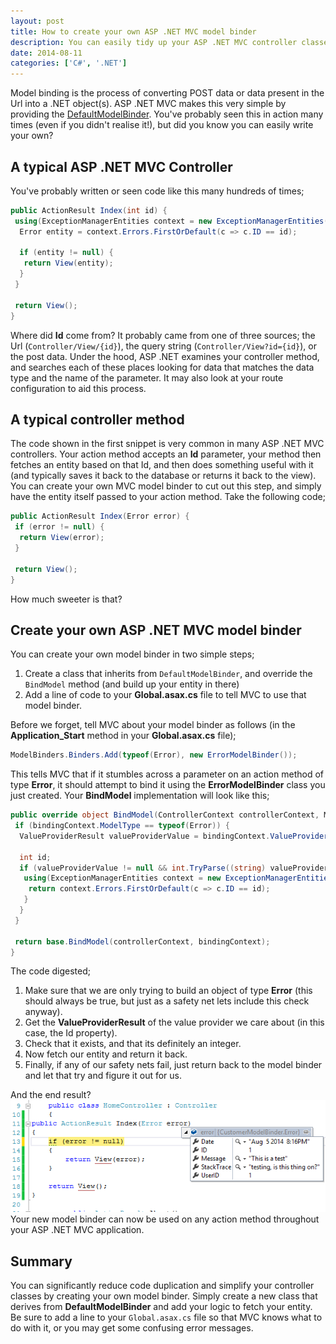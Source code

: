 ```yaml
---
layout: post
title: How to create your own ASP .NET MVC model binder
description: You can easily tidy up your ASP .NET MVC controller classes by creating a custom model binder. This simple tutorial shows you how.
date: 2014-08-11
categories: ['C#', '.NET']
---
```


Model binding is the process of converting POST data or data present in the Url into a .NET object(s). ASP .NET MVC makes this very simple by providing the [DefaultModelBinder](<http://msdn.microsoft.com/en-us/library/system.web.mvc.defaultmodelbinder(v=vs.118).aspx>). You've probably seen this in action many times (even if you didn't realise it!), but did you know you can easily write your own?

## A typical ASP .NET MVC Controller

You've probably written or seen code like this many hundreds of times;

```csharp
public ActionResult Index(int id) {
 using(ExceptionManagerEntities context = new ExceptionManagerEntities()) {
  Error entity = context.Errors.FirstOrDefault(c => c.ID == id);

  if (entity != null) {
   return View(entity);
  }
 }

 return View();
}
```

Where did **Id** come from? It probably came from one of three sources; the Url (`Controller/View/{id}`), the query string (`Controller/View?id={id}`), or the post data. Under the hood, ASP .NET examines your controller method, and searches each of these places looking for data that matches the data type and the name of the parameter. It may also look at your route configuration to aid this process.

## A typical controller method

The code shown in the first snippet is very common in many ASP .NET MVC controllers. Your action method accepts an **Id** parameter, your method then fetches an entity based on that Id, and then does something useful with it (and typically saves it back to the database or returns it back to the view). You can create your own MVC model binder to cut out this step, and simply have the entity itself passed to your action method. Take the following code;

```csharp
public ActionResult Index(Error error) {
 if (error != null) {
  return View(error);
 }

 return View();
}
```

How much sweeter is that?

## Create your own ASP .NET MVC model binder

You can create your own model binder in two simple steps;

1.  Create a class that inherits from `DefaultModelBinder`, and override the `BindModel` method (and build up your entity in there)
2.  Add a line of code to your **Global.asax.cs** file to tell MVC to use that model binder.

Before we forget, tell MVC about your model binder as follows (in the **Application_Start** method in your **Global.asax.cs** file);

```csharp
ModelBinders.Binders.Add(typeof(Error), new ErrorModelBinder());
```

This tells MVC that if it stumbles across a parameter on an action method of type **Error**, it should attempt to bind it using the **ErrorModelBinder** class you just created. Your **BindModel** implementation will look like this;

```csharp
public override object BindModel(ControllerContext controllerContext, ModelBindingContext bindingContext) {
 if (bindingContext.ModelType == typeof(Error)) {
  ValueProviderResult valueProviderValue = bindingContext.ValueProvider.GetValue("id");

  int id;
  if (valueProviderValue != null && int.TryParse((string) valueProviderValue.RawValue, out id)) {
   using(ExceptionManagerEntities context = new ExceptionManagerEntities()) {
    return context.Errors.FirstOrDefault(c => c.ID == id);
   }
  }
 }

 return base.BindModel(controllerContext, bindingContext);
}
```

The code digested;

1.  Make sure that we are only trying to build an object of type **Error** (this should always be true, but just as a safety net lets include this check anyway).
2.  Get the **ValueProviderResult** of the value provider we care about (in this case, the Id property).
3.  Check that it exists, and that its definitely an integer.
4.  Now fetch our entity and return it back.
5.  Finally, if any of our safety nets fail, just return back to the model binder and let that try and figure it out for us.

And the end result? ![ErrorIsBound](ErrorIsBound.png) Your new model binder can now be used on any action method throughout your ASP .NET MVC application.

## Summary

You can significantly reduce code duplication and simplify your controller classes by creating your own model binder. Simply create a new class that derives from **DefaultModelBinder** and add your logic to fetch your entity. Be sure to add a line to your `Global.asax.cs` file so that MVC knows what to do with it, or you may get some confusing error messages.
